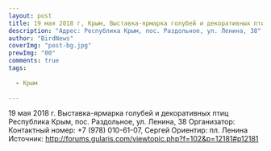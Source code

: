```yaml
---
layout: post
title: 19 мая 2018 г, Крым, Выставка-ярмарка голубей и декоративных птиц.
description: "Адрес: Республика Крым, пос. Раздольное, ул. Ленина, 38"
author: "BirdNews"
coverImg: "post-bg.jpg"
prewImg: "00"
comments: true
tags:
 
  - Крым
 
---
```


19 мая 2018 г.
Выставка-ярмарка голубей и декоративных птиц
Республика Крым, пос. Раздольное, ул. Ленина, 38
Организатор:
Контактный номер: +7 (978) 010-61-07, Сергей
Ориентир: пл. Ленина
Источник: http://forums.gularis.com/viewtopic.php?f=102&p=12181#p12181